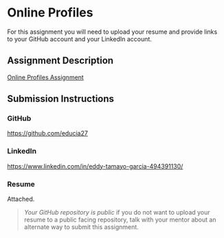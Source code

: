 # Online Profiles
For this assignment you will need to upload your resume and provide links to your GitHub account and your LinkedIn account.

## Assignment Description
[Online Profiles Assignment](https://education.launchcode.org/liftoff/modules/assignments/online-profiles)

## Submission Instructions
 
### GitHub

https://github.com/educia27

### LinkedIn

https://www.linkedin.com/in/eddy-tamayo-garcia-494391130/

### Resume
Attached.

> *Your GitHub repository is public* if you do not want to upload your resume to a public facing repository, talk with your mentor about an alternate way to submit this assignment.
